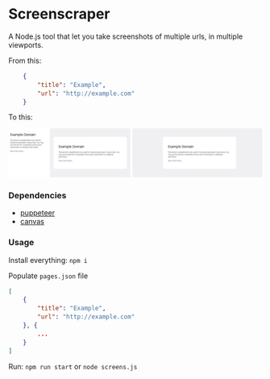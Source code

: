 # Screenscraper

A Node.js tool that let you take screenshots of multiple urls, in multiple viewports.

From this:

```json
    {
        "title": "Example",
        "url": "http://example.com"
    }
```

To this:

![alt text](https://github.com/mazzucchelli/screenscraper/blob/master/demo/0-example.com.png "example.com merge images")

### Dependencies

* [puppeteer](https://github.com/GoogleChrome/puppeteer)
* [canvas](https://github.com/Automattic/node-canvas)

### Usage

Install everything: `npm i`

Populate `pages.json` file
```json
[
    {
        "title": "Example",
        "url": "http://example.com"
    }, {
        ...
    }
]
```

Run: `npm run start` or `node screens.js`
